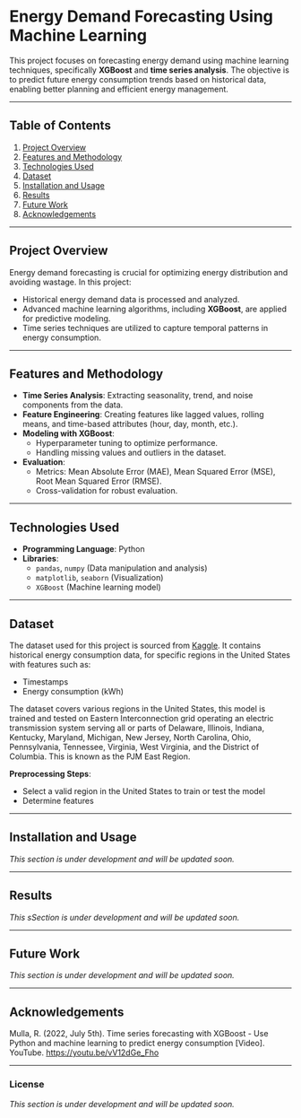 # Energy Demand Forecasting Using Machine Learning

This project focuses on forecasting energy demand using machine learning techniques, specifically **XGBoost** and **time series analysis**. The objective is to predict future energy consumption trends based on historical data, enabling better planning and efficient energy management.

---

## Table of Contents
1. [Project Overview](#project-overview)
2. [Features and Methodology](#features-and-methodology)
3. [Technologies Used](#technologies-used)
4. [Dataset](#dataset)
5. [Installation and Usage](#installation-and-usage)
6. [Results](#results)
7. [Future Work](#future-work)
8. [Acknowledgements](#acknowledgements)

---

## Project Overview
Energy demand forecasting is crucial for optimizing energy distribution and avoiding wastage. In this project:
- Historical energy demand data is processed and analyzed.
- Advanced machine learning algorithms, including **XGBoost**, are applied for predictive modeling.
- Time series techniques are utilized to capture temporal patterns in energy consumption.

---

## Features and Methodology
- **Time Series Analysis**: Extracting seasonality, trend, and noise components from the data.
- **Feature Engineering**: Creating features like lagged values, rolling means, and time-based attributes (hour, day, month, etc.).
- **Modeling with XGBoost**:
  - Hyperparameter tuning to optimize performance.
  - Handling missing values and outliers in the dataset.
- **Evaluation**:
  - Metrics: Mean Absolute Error (MAE), Mean Squared Error (MSE), Root Mean Squared Error (RMSE).
  - Cross-validation for robust evaluation.

---

## Technologies Used
- **Programming Language**: Python
- **Libraries**:
  - `pandas`, `numpy` (Data manipulation and analysis)
  - `matplotlib`, `seaborn` (Visualization)
  - `XGBoost` (Machine learning model)


---

## Dataset
The dataset used for this project is sourced from [Kaggle](https://www.kaggle.com/datasets/robikscube/hourly-energy-consumption). It contains historical energy consumption data, for specific regions in the United States with features such as:
- Timestamps
- Energy consumption (kWh)

The dataset covers various regions in the United States, this model  is trained and tested on Eastern Interconnection grid operating an electric transmission system serving all or parts of Delaware, Illinois, Indiana, Kentucky, Maryland, Michigan, New Jersey, North Carolina, Ohio, Pennsylvania, Tennessee, Virginia, West Virginia, and the District of Columbia. This is known as the PJM East Region.

**Preprocessing Steps**:
- Select a valid region in the United States to train or test the model 
- Determine features

---

## Installation and Usage
_This section is under development and will be updated soon._

---

## Results
_This sSection is under development and will be updated soon._

---

## Future Work
_This section is under development and will be updated soon._

---

## Acknowledgements
Mulla, R. (2022, July 5th). Time series forecasting with XGBoost - Use Python and machine learning to predict energy consumption [Video]. YouTube. https://youtu.be/vV12dGe_Fho

---

### License
_This section is under development and will be updated soon._
